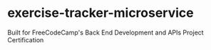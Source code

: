 # exercise-tracker-microservice
Built for FreeCodeCamp's Back End Development and APIs Project Certification
